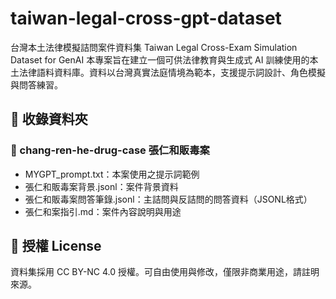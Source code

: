 # taiwan-legal-cross-gpt-dataset
台灣本土法律模擬詰問案件資料集 Taiwan Legal Cross-Exam Simulation Dataset for GenAI 
本專案旨在建立一個可供法律教育與生成式 AI 訓練使用的本土法律語料資料庫。資料以台灣真實法庭情境為範本，支援提示詞設計、角色模擬與問答練習。

## 📂 收錄資料夾

### 🔹 chang-ren-he-drug-case 張仁和販毒案
- MYGPT_prompt.txt：本案使用之提示詞範例
- 張仁和販毒案背景.jsonl：案件背景資料
- 張仁和販毒案問答筆錄.jsonl：主詰問與反詰問的問答資料（JSONL格式）
- 張仁和案指引.md：案件內容說明與用途

## 📄 授權 License
資料集採用 CC BY-NC 4.0 授權。可自由使用與修改，僅限非商業用途，請註明來源。
